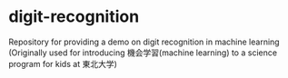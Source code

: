 # digit-recognition
Repository for providing a demo on digit recognition in machine learning (Originally used for introducing 機会学習(machine learning) to a science program for kids at 東北大学)
